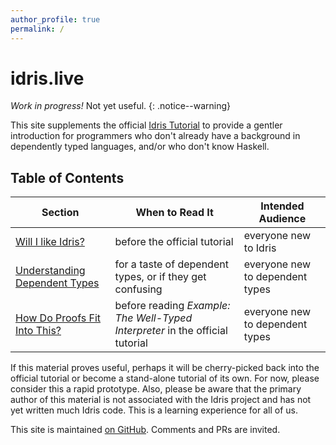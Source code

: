 ```yaml
---
author_profile: true
permalink: /
---
```


# idris.live

*Work in progress!* Not yet useful.
{: .notice--warning}

This site supplements the official [Idris Tutorial](http://docs.idris-lang.org/en/latest/tutorial/)
to provide a gentler introduction for programmers who don't already
have a background in dependently typed languages, and/or who don't know Haskell.

## Table of Contents

| Section | When to Read It | Intended Audience |
|---------|-----------------|-------------------|
| [Will I like Idris?](/will_i_like_idris)| before the official tutorial | everyone new to Idris |
| [Understanding Dependent Types](/understanding_dependent_types)| for a taste of dependent types, or if they get confusing | everyone new to dependent types |
| [How Do Proofs Fit Into This?](/how_do_proofs_fit)| before reading *Example: The Well-Typed Interpreter* in the official tutorial | everyone new to dependent types |


If this material proves useful, perhaps it will be cherry-picked back into the
official tutorial or become a stand-alone tutorial of its own. For now, please
consider this a rapid prototype. Also, please be aware that the primary
author of this material is not associated with the Idris
project and has not yet written much Idris code. This is a learning
experience for all of us.

This site is maintained [on GitHub](https://github.com/idris-live/idris-live.github.io).
Comments and PRs are invited.
